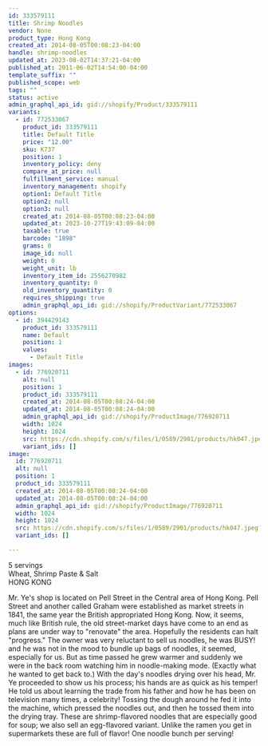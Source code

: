 ```yaml
---
id: 333579111
title: Shrimp Noodles
vendor: None
product_type: Hong Kong
created_at: 2014-08-05T00:08:23-04:00
handle: shrimp-noodles
updated_at: 2023-08-02T14:37:21-04:00
published_at: 2011-06-02T14:54:00-04:00
template_suffix: ""
published_scope: web
tags: ""
status: active
admin_graphql_api_id: gid://shopify/Product/333579111
variants:
  - id: 772533067
    product_id: 333579111
    title: Default Title
    price: "12.00"
    sku: K737
    position: 1
    inventory_policy: deny
    compare_at_price: null
    fulfillment_service: manual
    inventory_management: shopify
    option1: Default Title
    option2: null
    option3: null
    created_at: 2014-08-05T00:08:23-04:00
    updated_at: 2023-10-27T19:43:09-04:00
    taxable: true
    barcode: "1898"
    grams: 0
    image_id: null
    weight: 0
    weight_unit: lb
    inventory_item_id: 2556270982
    inventory_quantity: 0
    old_inventory_quantity: 0
    requires_shipping: true
    admin_graphql_api_id: gid://shopify/ProductVariant/772533067
options:
  - id: 394429143
    product_id: 333579111
    name: Default
    position: 1
    values:
      - Default Title
images:
  - id: 776920711
    alt: null
    position: 1
    product_id: 333579111
    created_at: 2014-08-05T00:08:24-04:00
    updated_at: 2014-08-05T00:08:24-04:00
    admin_graphql_api_id: gid://shopify/ProductImage/776920711
    width: 1024
    height: 1024
    src: https://cdn.shopify.com/s/files/1/0589/2901/products/hk047.jpeg?v=1407211704
    variant_ids: []
image:
  id: 776920711
  alt: null
  position: 1
  product_id: 333579111
  created_at: 2014-08-05T00:08:24-04:00
  updated_at: 2014-08-05T00:08:24-04:00
  admin_graphql_api_id: gid://shopify/ProductImage/776920711
  width: 1024
  height: 1024
  src: https://cdn.shopify.com/s/files/1/0589/2901/products/hk047.jpeg?v=1407211704
  variant_ids: []

---
```


5 servings  
Wheat, Shrimp Paste & Salt  
HONG KONG

Mr. Ye's shop is located on Pell Street in the Central area of Hong Kong. Pell Street and another called Graham were established as market streets in 1841, the same year the British appropriated Hong Kong. Now, it seems, much like British rule, the old street-market days have come to an end as plans are under way to "renovate" the area. Hopefully the residents can halt "progress." The owner was very reluctant to sell us noodles, he was BUSY! and he was not in the mood to bundle up bags of noodles, it seemed, especially for us. But as time passed he grew warmer and suddenly we were in the back room watching him in noodle-making mode. (Exactly what he wanted to get back to.) With the day's noodles drying over his head, Mr. Ye proceeded to show us his process; his hands are as quick as his temper! He told us about learning the trade from his father and how he has been on television many times, a celebrity! Tossing the dough around he fed it into the machine, which pressed the noodles out, and then he tossed them into the drying tray. These are shrimp-flavored noodles that are especially good for soup; we also sell an egg-flavored variant. Unlike the ramen you get in supermarkets these are full of flavor! One noodle bunch per serving!